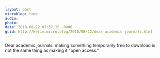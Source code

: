 ```yaml
---
layout: post
microblog: true
audio: 
photo: 
date: 2018-08-22 07:37:15 -0800
guid: http://kerim.micro.blog/2018/08/22/dear-academic-journals.html
---
```

Dear academic journals: making something temporarily free to download is not the same thing as making it "open access.”
